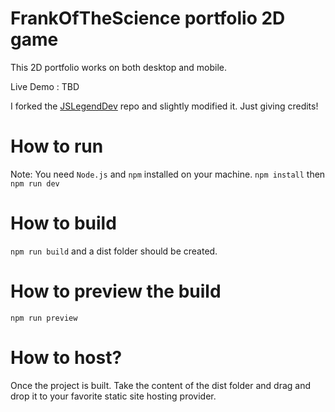 # FrankOfTheScience portfolio 2D game

This 2D portfolio works on both desktop
and mobile.

Live Demo : TBD

I forked the <a href="https://github.com/JSLegendDev">JSLegendDev</a> repo and slightly modified it.
Just giving credits!

# How to run
Note: You need `Node.js` and `npm` installed on your machine.
`npm install` then `npm run dev`
# How to build
`npm run build` and a dist folder should be created.
# How to preview the build
`npm run preview`
# How to host?
Once the project is built. Take the content of the dist folder and drag and drop it
to your favorite static site hosting provider.
